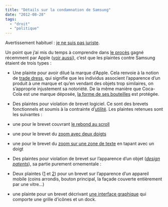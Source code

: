 ```yaml
---
title: "Détails sur la condamnation de Samsung"
date: "2012-08-28"
tags: 
  - "droit"
  - "politique"
---
```


Avertissement habituel : [je ne suis pas juriste](http://en.wikipedia.org/wiki/IANAL).

Un point que j’ai mis du temps à comprendre dans [le procès](http://www.theverge.com/2012/8/24/3266439/samsung-apple-verdict) gagné récemment par Apple ([voir aussi](http://www.theverge.com/2012/8/24/3266571/apple-decisively-wins-samsung-trial-what-it-means)), c’est que les plaintes contre Samsung étaient de trois types :

- Une plainte pour avoir dilué la marque d’Apple. Cela renvoie à la notion de [trade dress](http://en.wikipedia.org/wiki/Trade_dress), qui signifie que les individus associent l’apparence d’un produit à une marque et qu’en vendant des objets trop similaires, on s’approprie injustement sa notoriété. De la même manière que Coca-Cola est une marque déposée, [la forme de ses bouteilles](http://www.google.com/patents/USD509608?printsec=drawing&dq=coca-cola&ei=lDE9UKzIMq_Z0QXzsIGQBQ#v=onepage&q&f=false) est protégée.

- Des plaintes pour violation de brevet logiciel. Ce sont des brevets fonctionnels et soumis à la contrainte d’[utilité](http://en.wikipedia.org/wiki/Utility_%28patent%29). Les plaintes retenues sont les suivantes :

- une pour le brevet couvrant [le rebond au scroll](http://www.google.com/patents/US7469381)
- une pour le brevet du [zoom avec deux doigts](http://www.google.com/patents/about?id=2MbdAAAAEBAJ&dq=7,844,915)
- une pour le brevet du [zoom sur une zone de texte](http://www.google.com/patents/US7864163) en tapant avec un doigt

- Des plaintes pour violation de brevet sur l’apparence d’un objet ([_design patents_](http://en.wikipedia.org/wiki/Design_patent)), sa partie purement ornementale :

- Deux plaintes ([1](http://patft.uspto.gov/netacgi/nph-Parser?Sect2=PTO1&Sect2=HITOFF&p=1&u=/netahtml/PTO/search-bool.html&r=1&f=G&l=50&d=PALL&RefSrch=yes&Query=PN/D618677) et [2](http://patft.uspto.gov/netacgi/nph-Parser?Sect2=PTO1&Sect2=HITOFF&p=1&u=/netahtml/PTO/search-bool.html&r=1&f=G&l=50&d=PALL&RefSrch=yes&Query=PN/D618677)) pour un brevet sur l’apparence d’un appareil mobile (coins arrondis, bouton principal, la façade couverte entièrement par une vitre…)
- une plainte pour un brevet décrivant [une interface graphique](http://www.google.com/patents?id=LWzVAAAAEBAJ&pg=PA1&lpg=PA1&dq=D604,305&source=bl&ots=6fLxhjKnid&sig=ktG3hxWhU6HCnSs7_ZZU6tCoyag&hl=en&sa=X&ei=W1sOULmgDaPW2gWAsIH4AQ&ved=0CDAQ6AEwAA#v=onepage&q=D604%2C305&f=false) qui comporte une grille d’icônes et un dock.
